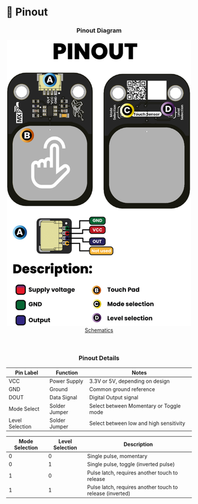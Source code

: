 # 🔌 Pinout

<div align="center">

### **Pinout Diagram**

<div align="center">
    <a href="../resources/unit_sch_V_0_0_1_ue0099_Sensor_Touch.pdf">
        <img src="../resources/unit_pinout_v_0_0_1_ue0099_sensor_touch_en.jpg" width="500px"><br/> Schematics
    </a>
</div>
<br/>
<br/>

### **Pinout Details**

| Pin Label | Function     | Notes                           |
|-----------|--------------|---------------------------------|
| VCC       | Power Supply | 3.3V or 5V, depending on design  |
| GND       | Ground       | Common ground reference         |
| DOUT        | Data Signal  | Digital Output signal     |
| Mode Select | Solder Jumper | Select between Momentary or Toggle mode |
| Level Selection| Solder Jumper | Select between low and high sensitivity |


| Mode Selection | Level Selection | Description                              |
|----------------|-----------------|------------------------------------------|
| 0              | 0               | Single pulse, momentary                  |
| 0              | 1               | Single pulse, toggle (inverted pulse)    |
| 1              | 0               | Pulse latch, requires another touch to release |
| 1              | 1               | Pulse latch, requires another touch to release (inverted) |